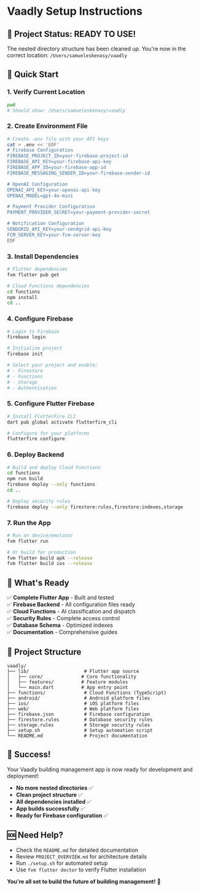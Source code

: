 # Vaadly Setup Instructions

## 🎯 Project Status: READY TO USE!

The nested directory structure has been cleaned up. You're now in the correct location: `/Users/samueleskenasy/vaadly`

## 🚀 Quick Start

### 1. Verify Current Location
```bash
pwd
# Should show: /Users/samueleskenasy/vaadly
```

### 2. Create Environment File
```bash
# Create .env file with your API keys
cat > .env << 'EOF'
# Firebase Configuration
FIREBASE_PROJECT_ID=your-firebase-project-id
FIREBASE_API_KEY=your-firebase-api-key
FIREBASE_APP_ID=your-firebase-app-id
FIREBASE_MESSAGING_SENDER_ID=your-firebase-sender-id

# OpenAI Configuration
OPENAI_API_KEY=your-openai-api-key
OPENAI_MODEL=gpt-4o-mini

# Payment Provider Configuration
PAYMENT_PROVIDER_SECRET=your-payment-provider-secret

# Notification Configuration
SENDGRID_API_KEY=your-sendgrid-api-key
FCM_SERVER_KEY=your-fcm-server-key
EOF
```

### 3. Install Dependencies
```bash
# Flutter dependencies
fvm flutter pub get

# Cloud Functions dependencies
cd functions
npm install
cd ..
```

### 4. Configure Firebase
```bash
# Login to Firebase
firebase login

# Initialize project
firebase init

# Select your project and enable:
# - Firestore
# - Functions  
# - Storage
# - Authentication
```

### 5. Configure Flutter Firebase
```bash
# Install FlutterFire CLI
dart pub global activate flutterfire_cli

# Configure for your platforms
flutterfire configure
```

### 6. Deploy Backend
```bash
# Build and deploy Cloud Functions
cd functions
npm run build
firebase deploy --only functions
cd ..

# Deploy security rules
firebase deploy --only firestore:rules,firestore:indexes,storage
```

### 7. Run the App
```bash
# Run on device/emulator
fvm flutter run

# Or build for production
fvm flutter build apk --release
fvm flutter build ios --release
```

## 📱 What's Ready

✅ **Complete Flutter App** - Built and tested  
✅ **Firebase Backend** - All configuration files ready  
✅ **Cloud Functions** - AI classification and dispatch  
✅ **Security Rules** - Complete access control  
✅ **Database Schema** - Optimized indexes  
✅ **Documentation** - Comprehensive guides  

## 🔧 Project Structure

```
vaadly/
├── lib/                    # Flutter app source
│   ├── core/              # Core functionality
│   ├── features/          # Feature modules
│   └── main.dart          # App entry point
├── functions/              # Cloud Functions (TypeScript)
├── android/                # Android platform files
├── ios/                    # iOS platform files
├── web/                    # Web platform files
├── firebase.json           # Firebase configuration
├── firestore.rules         # Database security rules
├── storage.rules           # Storage security rules
├── setup.sh                # Setup automation script
└── README.md               # Project documentation
```

## 🎉 Success!

Your Vaadly building management app is now ready for development and deployment!

- **No more nested directories** ✅
- **Clean project structure** ✅  
- **All dependencies installed** ✅
- **App builds successfully** ✅
- **Ready for Firebase configuration** ✅

## 🆘 Need Help?

- Check the `README.md` for detailed documentation
- Review `PROJECT_OVERVIEW.md` for architecture details
- Run `./setup.sh` for automated setup
- Use `fvm flutter doctor` to verify Flutter installation

**You're all set to build the future of building management!** 🚀
